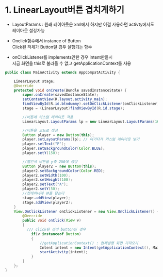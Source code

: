 # 1. LinearLayout버튼 겹치게하기
- LayoutParams : 원래 레이아웃은 xml에서 하지만 이걸 사용하면 activty에서도 레이아웃 설정가능

- Onclick함수에서 instance of Button  
Click된 객체가 Button일 경우 실행되는 함수

- onClickListener를 implements안한 경우 intent만들시  
지금 화면을 this로 불러올 수 없고 getApplicationContext를 사용
```java
public class MainActivity extends AppCompatActivity {

    LinearLayout stage;
    @Override
    protected void onCreate(Bundle savedInstanceState) {
        super.onCreate(savedInstanceState);
        setContentView(R.layout.activity_main);
        findViewById(R.id.btndummy).setOnClickListener(onClickListener);
        stage = (LinearLayout)findViewById(R.id.stage);

        //버튼에 커스텀 레이아웃 적용
        LinearLayout.LayoutParams lp = new LinearLayout.LayoutParams(100,100);

        //버튼을 코드로 생성
        Button player = new Button(this);
        player.setLayoutParams(lp); // 여기다가 커스텀 레이아웃 넣기
        player.setText("P");
        player.setBackgroundColor(Color.BLUE);
        player.setY(150);

        //빨간색 버튼을 y축 250에 생성
        Button player2 = new Button(this);
        player2.setBackgroundColor(Color.RED);
        player2.setWidth(100);
        player2.setHeight(100);
        player2.setText("A");
        player2.setY(50);
        //컨테이너에 뷰를 담는다
        stage.addView(player);
        stage.addView(player2);
    }
    View.OnClickListener onClickListener = new View.OnClickListener() {
        @Override
        public void onClick(View v)
        {
          /// click된 것이 button인 경우
            if(v instanceof Button)
            {
                //getApplicationContext() : 현재실행 화면 가져오기
                Intent intent = new Intent(getApplicationContext(), Main2Activity.class);
                startActivity(intent);
            }
        }
    };
}
```
